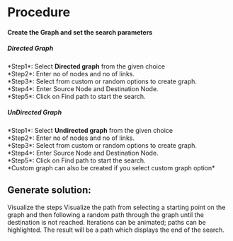 # Procedure

<h4> Create the Graph and set the search parameters</h4>
<h5>Directed Graph</h5>
*Step1*:  Select  <b>Directed graph</b>  from the given choice <br>
*Step2*:  Enter no of nodes and no of links.<br>
*Step3*:  Select from custom or random options to create graph.<br>
*Step4*:  Enter Source Node and Destination Node.<br>
*Step5*:  Click on Find path to start the search.<br>
<h5>UnDirected Graph</h5>
*Step1*:  Select  <b>Undirected graph</b>  from the given choice <br>
*Step2*:  Enter no of nodes and no of links.<br>
*Step3*:  Select from custom or random options to create graph.<br>
*Step4*:  Enter Source Node and Destination Node.<br>
*Step5*:  Click on Find path to start the search.<br>
*Custom graph can also be created if you select custom graph option*

## Generate solution:
Visualize the steps 
Visualize the path from selecting a starting point on the graph and then following a random path through the graph until the destination is not reached.
Iterations can be animated; paths can be highlighted.
The result will be a path which displays the end of the search.

